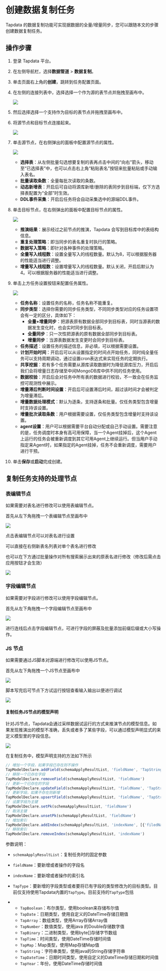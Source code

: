 # 创建数据复制任务

Tapdata 的数据复制功能可实现据数据的全量/增量同步，您可以跟随本文的步骤创建数据复制任务。

## 操作步骤

1. 登录 Tapdata 平台。

2. 在左侧导航栏，选择**数据管道** > **数据复制**。

3. 单击页面右上角的**创建**，跳转到任务配置页面。

4. 在左侧的连接列表中，选择选择一个作为源的表节点并拖拽至画布中。

   ![](../../../images/create_task_1.png)

5. 然后选择选择一个支持作为目标的表节点并拖拽至画布中。

6. 将源节点和目标节点连接起来。

   ![](../../../images/create_task_2.png)

7. 单击源节点，在右侧弹出的面板中配置源节点的属性。

   ![](../../../images/create_task_3.png)

   * **选择表**：从左侧批量勾选想要复制的表再点击中间的“向右”箭头，移动至“已选择表”中，也可以点击右上角“粘贴表名”按钮来批量粘贴或手动输入表名。
   * **批量读取条数**：全量每批次读取的条数。
   * **动态新增表**：开启后可自动将源库新增/删除的表同步到目标端，仅下方选择表配置为“全部”时生效。
   * **DDL事件采集**：开启后任务将会自动采集选中的源端DDL事件。

8. 单击目标节点，在右侧弹出的面板中配置目标节点的属性。

   ![](../../../images/create_task_6.png)

   * **推演结果**：展示经过之前节点的推演，Tapdata 会写到目标库中的表结构信息。
   * **重复处理策略**：即当同步的表名重复时执行的策略。
   * **数据写入策略**：即针对各种事件的处理策略。
   * **全量写入线程数**：设置全量写入的线程数量。默认为8，可以根据服务器的性能适当进行调整。
   * **增量写入线程数**：设置增量写入的线程数量。默认关闭，开启后默认为4。可以根据服务器的性能适当进行调整。

9. 单击上方任务设置按钮来配置任务属性。

   ![](../../../images/create_task_4.png)

   * **任务名称**：设置任务的名称，任务名称不能重复。
   * **同步类型**：选择你需要的同步任务类型，不同同步类型对应的任务设置项会有一定的区分，具体如下：
     * **全量+增量同步**：把源表原有数据全部同步到目标表，同时当源表的数据发生变化时，也会实时同步到目标表。
     * **全量同步**：只一次性把源表的原有数据全部同步到目标表。
     * **增量同步**：当源表数据发生变更时会同步到目标表。
   * **任务描述**：设置任务的描述信息，非必填，可以根据需要设置。
   * **计划开始时间**：开启后可以从设置指定的时间点开始任务，同时纯全量任务可以支持周期调动，通过设置cron表达式来实现任务的定期执行。
   * **共享挖掘**：若有多个任务需要从源库读取数据时为降低源库压力，开启后我们会将增量日志存储至中间MongoDB库中供不同的任务使用。
   * **数据校验**：开启后会对任务中所有表的数据进行校验，不一致会在任务监控可观测性中展示。
   * **增量滞后判断时间设置**：开启后可设置滞后时间，超过该时间才会被判定为增量滞后。
   * **增量数据处理模式**：默认为逐条，支持逐条和批量。仅任务类型包含增量时支持该设置。
   * **增量批次读取条数**：用户根据需要设置，仅任务类型包含增量时支持该设置。
   * **agent设置**：用户可以根据需要平台自动分配或自己手动设置。需要注意的是，任务调度时本身有高可用保障，当一个Agent挂掉后，这个Agent上运行的任务会被重新调度到其它可用Agent上继续运行。但当用户手动指定来Agent时，如果指定的Agent挂掉，任务不会重新调度，需要用户进行干预。

10. 单击**保存**或**启动**完成创建。





## 复制任务支持的处理节点

### 表编辑节点

如果需要对表名进行修改可以使用表编辑节点。

首先从左下角拖拽一个表编辑节点至画布中

![](../../../images/copy_data_1.png)



点击表编辑节点可以对表名进行设置

可以直接在右侧新表名列表对单个表名进行修改

也可以在下方通过批量操作对所有搜索展示出来的原表名进行修改（修改后需点击应用按钮才会生效）

![](../../../images/copy_data_2.png)



### 字段编辑节点

如果需要对字段进行修改可以使用字段编辑节点。

首先从左下角拖拽一个字段编辑节点至画布中

![](../../../images/copy_data_3.png)

进行连线后点击字段编辑节点，可进行字段的屏蔽及批量添加前缀后缀或大小写操作。





### JS 节点

如果需要通过JS脚本对源端进行修改可以使用JS节点。

首先从左下角拖拽一个JS节点至画布中

![](../../../images/copy_data_4.png)

脚本写完后可节点下方试运行按钮查看输入输出以便进行调试

![](../../../images/copy_data_5.png)

#### 复制任务JS节点的模型声明

针对JS节点，Tapdata会通过采样数据试运行的方式来推演节点的模型信息。如果发现推演出的模型不准确，丢失或者多了某些字段，可以通过模型声明显式的来定义模型里的字段信息。

![](../../../images/create_task_5.png)

在复制任务中，模型声明支持的方法如下所示

```javascript
// 增加一个字段，如果字段已存在则不操作
TapModelDeclare.addField(schemaApplyResultList, 'fieldName', 'TapString')
// 移除一个已存在字段
TapModelDeclare.removeField(schemaApplyResultList, 'fieldName')
// 更新一个已存在的字段
TapModelDeclare.updateField(schemaApplyResultList, 'fieldName', 'TapString')
// 更新字段，如果不存在则新增
TapModelDeclare.upsertField(schemaApplyResultList, 'fieldName', 'TapString')
// 设置字段为主键
TapModelDeclare.setPk(schemaApplyResultList, 'fieldName')
// 取消主键
TapModelDeclare.unsetPk(schemaApplyResultList, 'fieldName')
// 增加索引
TapModelDeclare.addIndex(schemaApplyResultList, 'indexName', [{'filedName':'fieldName1', 'order': 'asc'}])
// 移除索引
TapModelDeclare.removeIndex(schemaApplyResultList, 'indexName')
```

参数说明：

- `schemaApplyResultList`：复制任务时的固定参数
- `fieldName`：要新增或者操作的字段名
- `indexName`：要新增或者操作的索引名
- `TapType`：要新增的字段类型或者要将已有字段的类型修改为的目标类型。目前仅支持使用Tapdata内置的`TapType`。目前支持的`TapType`包括

- -  `TapBoolean`：布尔类型，使用boolean来存储布尔值
  - `TapDate`：日期类型，使用自定义的DateTime存储日期值
  - `TapArray`：数组类型，使用Array存储Array值
  - `TapNumber`：数值类型，使用java 的Double存储数字值
  - `TapBinary`：二进制类型，使用byte[]存储字节数组
  - `TapTime`：时间类型，使用DateTime存储时间值
  - `TapMap`：Map类型，使用Map存储Map值
  - `TapString`：字符串类型，使用java的String存储字符串
  - `TapDateTime`：日期时间类型，使用自定义的DateTime存储日期和时间值
  - `TapYear`：年份，使用DateTime存储时间值







